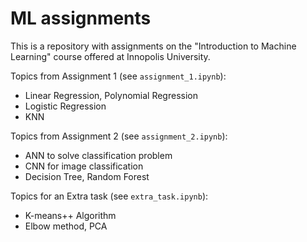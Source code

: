 # ML assignments
This is a repository with assignments on the "Introduction to Machine Learning" course offered at Innopolis University. 

Topics from Assignment 1 (see `assignment_1.ipynb`):
- Linear Regression, Polynomial Regression
- Logistic Regression
- KNN

Topics from Assignment 2 (see `assignment_2.ipynb`):
- ANN to solve classification problem
- CNN for image classification
- Decision Tree, Random Forest

Topics for an Extra task (see `extra_task.ipynb`):
- K-means++ Algorithm
- Elbow method, PCA 
